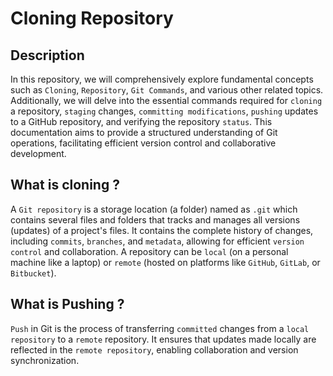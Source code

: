 # Cloning Repository

## Description

In this repository, we will comprehensively explore fundamental concepts such as `Cloning`, `Repository`, `Git Commands`, and various other related topics. Additionally, we will delve into the essential commands required for `cloning` a repository, `staging` changes, `committing modifications`, `pushing` updates to a GitHub repository, and verifying the repository `status`. This documentation aims to provide a structured understanding of Git operations, facilitating efficient version control and collaborative development.

## What is cloning ?

A `Git repository` is a storage location (a folder) named as `.git` which contains several files and folders that tracks and manages all versions (updates) of a project's files. It contains the complete history of changes, including `commits`, `branches`, and `metadata`, allowing for efficient `version control` and collaboration. A repository can be `local` (on a personal machine like a laptop) or `remote` (hosted on platforms like `GitHub`, `GitLab`, or `Bitbucket`).

## What is Pushing ?

`Push` in Git is the process of transferring `committed` changes from a `local repository` to a `remote` repository. It ensures that updates made locally are reflected in the `remote repository`, enabling collaboration and version synchronization.
